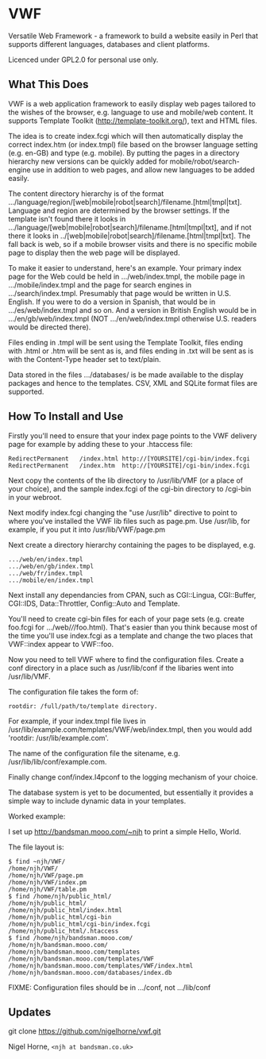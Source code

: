 VWF
===

Versatile Web Framework - a framework to build a website easily in Perl that
supports different languages, databases and client platforms.

Licenced under GPL2.0 for personal use only.

What This Does
--------------

VWF is a web application framework to easily display web pages tailored to the wishes
of the browser, e.g. language to use and mobile/web content. It supports
Template Toolkit (http://template-toolkit.org/), text and HTML files.

The idea is to create index.fcgi which will then automatically display
the correct index.htm (or index.tmpl) file based on the browser language
setting (e.g. en-GB) and type (e.g. mobile). By putting the pages in a
directory hierarchy new versions can be quickly added for
mobile/robot/search-engine use in addition to web pages, and allow new
languages to be added easily.

The content directory hierarchy is of the format
.../language/region/[web|mobile|robot|search]/filename.[html|tmpl|txt].
Language and region are determined by the browser settings. If the template
isn't found there it looks in
.../language/[web|mobile|robot|search]/filename.[html|tmpl|txt], and if not
there it looks in ../[web|mobile|robot|search]/filename.[html|tmpl|txt].
The fall back is web, so if a mobile browser visits and there is no specific
mobile page to display then the web page will be displayed.

To make it easier to understand, here's an example.  Your primary index page
for the Web could be held in .../web/index.tmpl, the mobile page in
.../mobile/index.tmpl and the page for search engines in
.../search/index.tmpl.  Presumably that page would be written in U.S.
English. If you were to do a version in Spanish, that would be in
.../es/web/index.tmpl and so on.  And a version in British English would be
in .../en/gb/web/index.tmpl (NOT .../en/web/index.tmpl otherwise U.S.
readers would be directed there).

Files ending in .tmpl will be sent using the Template Toolkit, files ending
with .html or .htm will be sent as is, and files ending in .txt will
be sent as is with the Content-Type header set to text/plain.

Data stored in the files .../databases/ is be made available to
the display packages and hence to the templates. CSV, XML and SQLite format
files are supported.


How To Install and Use
---------------------

Firstly you'll need to ensure that your index page points to the VWF delivery
page for example by adding these to your .htaccess file:

    RedirectPermanent	/index.html	http://[YOURSITE]/cgi-bin/index.fcgi
    RedirectPermanent	/index.htm	http://[YOURSITE]/cgi-bin/index.fcgi

Next copy the contents of the lib directory to /usr/lib/VMF (or a place
of your choice), and the sample index.fcgi of the cgi-bin directory to /cgi-bin
in your webroot.

Next modify index.fcgi changing the "use /usr/lib" directive to point to
where you've installed the VWF lib files such as page.pm.  Use /usr/lib, for
example, if you put it into /usr/lib/VWF/page.pm

Next create a directory hierarchy containing the pages to be displayed, e.g.

    .../web/en/index.tmpl
    .../web/en/gb/index.tmpl
    .../web/fr/index.tmpl
    .../mobile/en/index.tmpl

Next install any dependancies from CPAN, such as CGI::Lingua, CGI::Buffer,
CGI::IDS, Data::Throttler, Config::Auto and Template.

You'll need to create cgi-bin files for each of your page sets (e.g. create
foo.fcgi for .../web/*/*/foo.html). That's easier than you think because most
of the time you'll use index.fcgi as a template and change the two places
that VWF::index appear to VWF::foo.

Now you need to tell VWF where to find the configuration files. Create a
conf directory in a place such as /usr/lib/conf if the libaries went into
/usr/lib/VMF.

The configuration file takes the form of:

    rootdir: /full/path/to/template directory.

For example, if your index.tmpl file lives in /usr/lib/example.com/templates/VWF/web/index.tmpl,
then you would add 'rootdir: /usr/lib/example.com'.

The name of the configuration file the sitename, e.g. /usr/lib/lib/conf/example.com.

Finally change conf/index.l4pconf to the logging mechanism of your choice.

The database system is yet to be documented, but essentially it provides
a simple way to include dynamic data in your templates.

Worked example:

I set up http://bandsman.mooo.com/~njh to print a simple Hello, World.

The file layout is:

    $ find ~njh/VWF/
    /home/njh/VWF/
    /home/njh/VWF/page.pm
    /home/njh/VWF/index.pm
    /home/njh/VWF/table.pm
    $ find /home/njh/public_html/
    /home/njh/public_html/
    /home/njh/public_html/index.html
    /home/njh/public_html/cgi-bin
    /home/njh/public_html/cgi-bin/index.fcgi
    /home/njh/public_html/.htaccess
    $ find /home/njh/bandsman.mooo.com/
    /home/njh/bandsman.mooo.com/
    /home/njh/bandsman.mooo.com/templates
    /home/njh/bandsman.mooo.com/templates/VWF
    /home/njh/bandsman.mooo.com/templates/VWF/index.html
    /home/njh/bandsman.mooo.com/databases/index.db

FIXME: Configuration files should be in .../conf, not .../lib/conf

Updates
-------

git clone https://github.com/nigelhorne/vwf.git

Nigel Horne, `<njh at bandsman.co.uk>`
